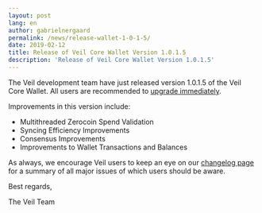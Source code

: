 ```yaml
---
layout: post
lang: en
author: gabrielnergaard
permalink: /news/release-wallet-1-0-1-5/
date: 2019-02-12
title: Release of Veil Core Wallet Version 1.0.1.5
description: 'Release of Veil Core Wallet Version 1.0.1.5'
---
```


The Veil development team have just released version 1.0.1.5 of the Veil Core Wallet. All users are recommended to [upgrade immediately](https://github.com/Veil-Project/veil/releases).

Improvements in this version include:

- Multithreaded Zerocoin Spend Validation
- Syncing Efficiency Improvements
- Consensus Improvements
- Improvements to Wallet Transactions and Balances

As always, we encourage Veil users to keep an eye on our [changelog page](https://veil-project.com/changelog/) for a summary of all major issues of which users should be aware.

Best regards,

The Veil Team